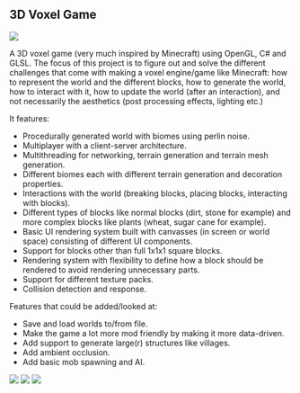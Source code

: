 ## 3D Voxel Game

![](Images/demo3.gif)

A 3D voxel game (very much inspired by Minecraft) using OpenGL, C# and GLSL. 
The focus of this project is to figure out and solve the different challenges that come with making a voxel engine/game like Minecraft: how to represent the world and the different blocks, how to generate the world, how to interact with it, how to update the world (after an interaction), and not necessarily the aesthetics (post processing effects, lighting etc.)

It features:
- Procedurally generated world with biomes using perlin noise.
- Multiplayer with a client-server architecture.
- Multithreading for networking, terrain generation and terrain mesh generation.
- Different biomes each with different terrain generation and decoration properties.
- Interactions with the world (breaking blocks, placing blocks, interacting with blocks).
- Different types of blocks like normal blocks (dirt, stone for example) and more complex blocks like plants (wheat, sugar cane for example).
- Basic UI rendering system built with canvasses (in screen or world space) consisting of different UI components. 
- Support for blocks other than full 1x1x1 square blocks.
- Rendering system with flexibility to define how a block should be rendered to avoid rendering unnecessary parts.
- Support for different texture packs.
- Collision detection and response.

Features that could be added/looked at:
- Save and load worlds to/from file.
- Make the game a lot more mod friendly by making it more data-driven.
- Add support to generate large(r) structures like villages.
- Add ambient occlusion.
- Add basic mob spawning and AI.

![](Images/demo1.gif)
![](Images/demo2.gif)
![](Images/demo4.gif)
